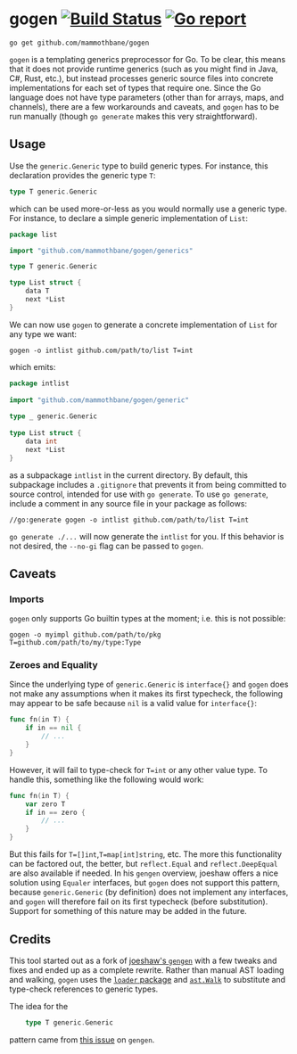 # gogen [![Build Status](https://travis-ci.org/mammothbane/gogen.svg?branch=master)](https://travis-ci.org/mammothbane/gogen) [![Go report](http://goreportcard.com/badge/mammothbane/gogen)](http://goreportcard.com/report/mammothbane/gogen)


	go get github.com/mammothbane/gogen

`gogen` is a templating generics preprocessor for Go. To be clear, this means that it does not
provide runtime generics (such as you might find in Java, C#, Rust, etc.), but instead processes
generic source files into concrete implementations for each set of types that require one. Since
the Go language does not have type parameters (other than for arrays, maps, and channels), there 
are a few workarounds and caveats, and `gogen` has to be run manually (though `go generate` makes 
this very straightforward).

## Usage

Use the `generic.Generic` type to build generic types. For instance, this declaration provides
the generic type `T`:

```go
type T generic.Generic

```

which can be used more-or-less as you would normally use a generic type. For instance, to declare
a simple generic implementation of `List`:

```go
package list

import "github.com/mammothbane/gogen/generics"

type T generic.Generic

type List struct {
    data T
    next *List
}
```

We can now use `gogen` to generate a concrete implementation of `List` for any type we want:

	gogen -o intlist github.com/path/to/list T=int

which emits:

```go
package intlist
		
import "github.com/mammothbane/gogen/generic"
	
type _ generic.Generic
	
type List struct {
	data int
	next *List
}
```

as a subpackage `intlist` in the current directory. By default, this subpackage includes a `.gitignore` that
prevents it from being committed to source control, intended for use with `go generate`. To use `go generate`,
include a comment in any source file in your package as follows:

	//go:generate gogen -o intlist github.com/path/to/list T=int

`go generate ./...` will now generate the `intlist` for you. If this behavior is not desired, the `--no-gi` flag 
can be passed to `gogen`.

## Caveats

### Imports

`gogen` only supports Go builtin types at the moment; i.e. this is not possible:

	gogen -o myimpl github.com/path/to/pkg T=github.com/path/to/my/type:Type

### Zeroes and Equality

Since the underlying type of `generic.Generic` is `interface{}` and `gogen` does not make any assumptions 
when it makes its first typecheck, the following may appear to be safe because `nil` is a valid value for `interface{}`:

```go
func fn(in T) {
	if in == nil {
		// ...
	}
}
```

However, it will fail to type-check for `T=int` or any other value type. To handle this, something like the following
would work:

```go
func fn(in T) {
	var zero T
	if in == zero {
		// ...
	}
}
```

But this fails for `T=[]int`,`T=map[int]string`, etc. The more this functionality can be factored out, the better, 
but `reflect.Equal` and `reflect.DeepEqual` are also available if needed. In his `gengen` overview, joeshaw offers a nice
solution using `Equaler` interfaces, but `gogen` does not support this pattern, because `generic.Generic` (by definition)
does not implement any interfaces, and `gogen` will therefore fail on its first typecheck (before substitution). 
Support for something of this nature may be added in the future.

## Credits

This tool started out as a fork of [joeshaw's `gengen`](https://github.com/joeshaw/gengen) with
a few tweaks and fixes and ended up as a complete rewrite. Rather than manual AST loading and 
walking, `gogen` uses the [`loader` package](https://godoc.org/golang.org/x/tools/go/loader) 
and [`ast.Walk`](https://golang.org/pkg/go/ast/#Walk) to substitute and type-check references 
to generic types.

The idea for the 

```go
	type T generic.Generic
```

pattern came from [this issue](https://github.com/joeshaw/gengen/issues/2) on `gengen`.
